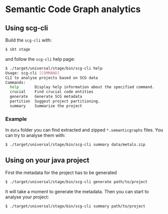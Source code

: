 # Semantic Code Graph analytics

## Using scg-cli

Build the `scg-cli` with:
```bash
$ sbt stage
```

and follow the `scg-cli` help page:

```bash
$ ./target/universal/stage/bin/scg-cli help  
Usage: scg-cli [COMMAND]
CLI to analyse projects based on SCG data
Commands:
  help       Display help information about the specified command.
  crucial    Find crucial code entities
  generate   Generate SCG metadata
  partition  Suggest project partitioning.
  summary    Summarize the project
```

### Example 

In `data` folder you can find extracted and zipped `*.semanticgraphs` files. You can try to analyse them with:

```bash
$ ./target/universal/stage/bin/scg-cli summary data/metals.zip 
```

## Using on your java project

First the metadata for the project has to be generated
```bash
$ ./target/universal/stage/bin/scg-cli generate path/to/project
```

It will take a moment to generate the metadata. Then you can start to analyse your project:
```bash
$ ./target/universal/stage/bin/scg-cli summary path/to/project
```